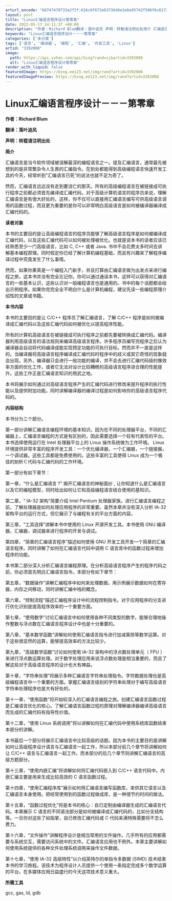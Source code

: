 ```yaml
---
arturl_encode: "68747470733a2f2f:626c6f672e6373646e2e6e65742f506f6c617242656172426f:792f61727469636c652f64657461696c732f33333932303038"
layout: post
title: "Linux汇编语言程序设计第零章"
date: 2022-05-17 14:11:37 +08:00
description: "作者：Richard Blum翻译：落叶追风 声明：转载请注明出处简介 汇编语言是当今软件领域被误解"
keywords: "Linux汇编语言程序设计－－－第零章"
categories: ['未分类']
tags: ['语言', '编译器', '编程', '汇编', '开发工具', 'Linux']
artid: "3392008"
image:
  path: https://api.vvhan.com/api/bing?rand=sj&artid=3392008
  alt: "Linux汇编语言程序设计第零章"
render_with_liquid: false
featuredImage: https://bing.ee123.net/img/rand?artid=3392008
featuredImagePreview: https://bing.ee123.net/img/rand?artid=3392008
---
```


# Linux汇编语言程序设计－－－第零章

**作者：Richard Blum**

**翻译：落叶追风**

**声明：转载请注明出处**

**简介**

汇编语言是当今软件领域被误解最深的编程语言之一。提及汇编语言，通常最先被想到的是非常繁杂令人生畏的汇编指令。在到处都能得到高级编程语言快速开发工具的今天，经常听到”汇编语言已死“的说法也就不足为奇了。

然而，汇编语言远远没有走到要消亡的那天。所有的高级编程语言在被链接成可执行程序之前都必须首先编译成汇编代码。对于高级计算机语言的程序员来说，理解汇编语言是有很大好处的，这样，你不仅可以直接用汇编语言编写可供高级语言调用的函数过程，而且更为重要的是你可以非常明白高级语言是如何被编译器编译成汇编代码的。

**读者对象**

本书的主要目的是让高级编程语言的程序员能够了解高级语言程序是如何被编译成汇编代码，以及这些汇编代码可以如何被处理被优化。也就是说本书的读者应该已经熟悉至少一门高级语言，比如
C, C++
或者
Java.
书中不会花费太多时间去讲解基本编程原理。同时假定你已经了解计算机编程基础，而且有兴趣来了解程序编译过程中究竟发生了什么事情。

然而，如果你果真是一个编程入门新手，并且打算由汇编语言做为出发点来进行编程之旅，这本书并没有完全忘记你。你可以通过通读本书，这样可以获得对汇编语言的一些基本认识，这些认识对一般编程语言也是通用的。书中的每个话题都会给出示例程序。如果你完完全全不明白什么是计算机编程，建议先读一些编程原理介绍性的文章或书籍。

**本书内容**

本书的主要目的是让
C/C++
程序员了解汇编语言，了解
C/C++
程序是如何被编译成汇编代码以及这些汇编代码如何被优化以提高程序性能。

所有的计算机高级语言在被链接成可执行程序之前都先要被转换成汇编代码。编译器利用高级语言的语法规则来编译高级语言程序。许多程序员编写完程序之后认为编译器会自动将代码编译成能实现预定功能的可执行目标。然而并不一直是这样的。当编译器将高级语言程序编译成汇编代码时程序中的歧义或其它奇怪的现象就会出现。另外，编译器只会进行一般功能的编译，并不会去进行汇编代码级的像效率方面的优化工作，或者它无法对设计比较糟糕的高级语言程序进合理的性能提升。这些工作正是汇编语言知识的用武之地。

本书将展示如何通过对高级语言程序产生的汇编代码进行修改来提升程序的执行性能以及提供附加功能。同时讲解编译器的编译过程是如何影响你的高级语言程序代码的。

**内容结构**

本书分为三个部分。

第一部分讲解汇编语言编程环境的基本知识。因为在不同的处理器平台，不同的汇编器上，汇编语言编程的方式是有区别的，因此需要选择一个较有代表性的平台。本书选择使用运行在
Intel
处理器平台上的
Linux
操作系统做为工作环境。
Linux
环境提供非常丰富的程序开发工具：一个优化编译器，一个汇编器，一个链接器，一个调试器。这些工具都是免费使用的。这些丰富的工具使得
Linux
成为一个极佳的剖析Ｃ代码与汇编代码的工作环境。

第一部分有如下章节：

第一章，“什么是汇编语言
?”
揭开汇编语言的神秘面纱
,
让你知道什么是汇编语言以及它的编程模型，同时给出如何让它和高级编程语言结合使用的基知识。

第二章，“
IA-32
架构“简要介绍
Intel Pentium
处理器家族。进行汇编语言编程之前，了解处理器是如何处理应用程序的非常重要。虽然本章并没有深入分析
IA-32
架构平台的运行方式，但它展示了与编程有关的平台方面的内容。

第三章，“工具选择”讲解本书中使用的
Linux
开源开发工具。本书使用
GNU
编译器，汇编器，调试器来进行程序的开发与调试。

第四章，“简章的汇编语言程序”描述如何使用
GNU
开发工具开发一个简章的汇编语言程序。同时讲解了如何在汇编语言代码中调用
C
语言库中的函数过程来增加程序的功能。

本书第二部分深入分析汇编语言编程原理。在分析高级语言程序产生的程序代码之前，你必须首先明白汇编语言指令。本部分有如下章节：

第五章，“数据操作”讲解汇编程序中如何来处理数据。用示例展示数据如何在寄存器，内存之间移动，同时讲解汇编中栈的概念。

第六章，“控制流程“描述汇编程序设计中的流程控制指令。对于应用程序的分支进行优化识别是提高程序效率的一个重要方面。

第七章，“使用数字”讨论汇编语言中如何使用各种不同类型的数字。能够合理地操作整数与浮点数在汇编语言程序设计中也是十分重要的。

第八章，“基本数学函数”讲解如何使用汇编语言指令进行加减乘除等数学运算。对于这些很显然的运算，能够提高效率的方法比较少。

第九章，“高级数学函数”讨论如何使用
IA-32
架构中的浮点数处理单元（
FPU
）来进行浮点数运算处理。对于数字处理应用来说浮点数处理是相当重要的，而且了解这些对于高级语言程序的设计也大有裨益。

第十章，“字符串处理”将展示多种汇编语言字符串处理指令。字符数据处理也是高级编程语言中一个重要的方面。掌握汇编语言级别的字符串处理对于编写高级语言字符串处理程序也是大有好处的。

第十一章，“使用函数”将开始较深入的汇编语言编程之旅。创建汇编语言函数过程是汇编语言优化的核心。了解汇编语言函数过程的原理对理解编译器编译高级语言而生成的汇编代码有指导性价值。

第十二章，“使用
Linux
系统调用”将以讲解如何在汇编代码中使用系统库函数结束本部分的讲解。

本书最后一个部分将展示汇编语言中比较高级的话题。因为本书的主要目的是讲解如何让高级程序设计语言与汇编语言一起工作，所以本部分前几个章节将讲解如何让
C/C++
语言与汇编语言一起工作。而本部分的后几个章节则讲解汇编语言的高级方题部分。

第十三章，“使用内嵌汇编”将讲解如何将汇编代码嵌入到
C/C++
语言代码中。内嵌汇编主要是用来生成比较高效的
C
语言函数过程。

第十四章，“使用汇编程序库”展示如何用汇编语言编写函数库，来供其它语言以及汇编语言本身使用。把经常使用到的函数过程做成库，是一种很节约时间的做法。

第十五章，“函数过程优化”将是本书的核心：自已定制由编译器生成的汇编语言代码。本章展示
C
语言的不同语法部分是如何被编译成汇编代码的，比如分支结构等。一旦你对这些了如指掌，自已修改汇编代码或
C
代码来满特殊需要将不怎么费力。

第十六章，“文件操作”讲解程序设计是相当常用的文件操作。几乎所有的应用都需要与系统交互，需要访问系统中的文件。汇编语言应用也不例外。本章主要讲解如何使用系统提供的各种文件处理系统调用来操作文件数据。

第十七章，“使用
IA-32
高级特性”以介绍英特尔的单指令多数据
(SIMD)
技术结束本书的学习旅程。该技术为程序设计人员提供一个使用一条指定完成多个数学运算的平台。在多媒体应用日益盛行的今天这项技术意义重大。

**所需工具**

gcc, gas, ld, gdb